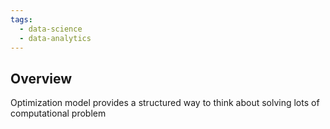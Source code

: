 ```yaml
---
tags:
  - data-science
  - data-analytics
---
```

## Overview
Optimization model provides a structured way to think about solving lots of computational problem